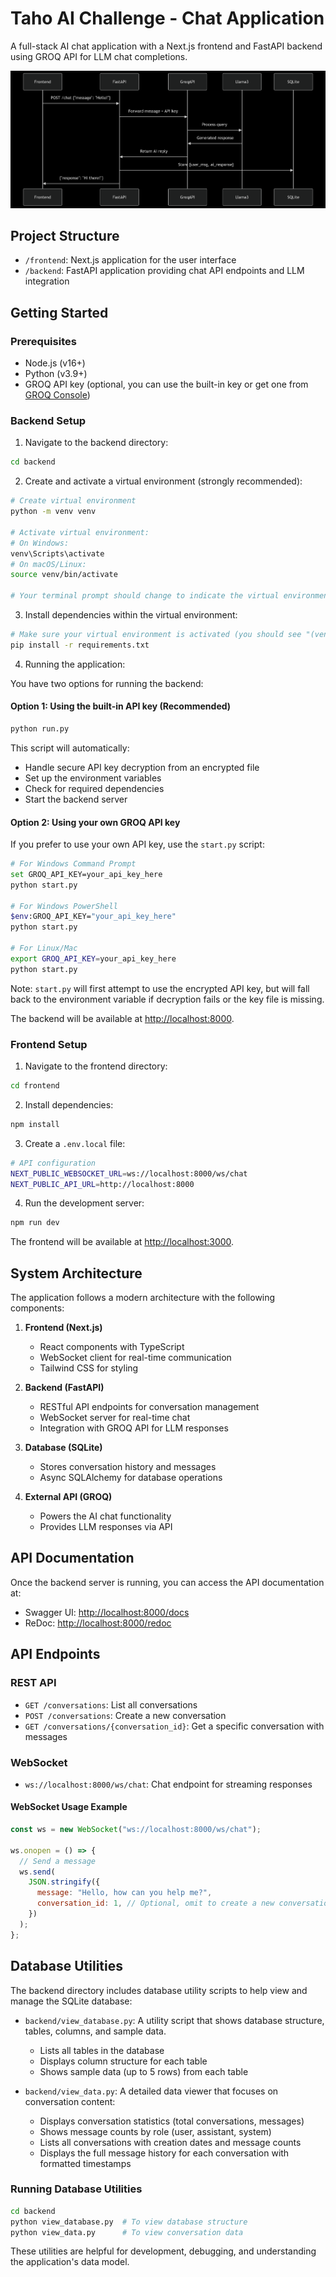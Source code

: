 # Taho AI Challenge - Chat Application

A full-stack AI chat application with a Next.js frontend and FastAPI backend using GROQ API for LLM chat completions.

![Taho AI System Architecture](frontend/public/taho-ai-architecture.png)

## Project Structure

- `/frontend`: Next.js application for the user interface
- `/backend`: FastAPI application providing chat API endpoints and LLM integration

## Getting Started

### Prerequisites

- Node.js (v16+)
- Python (v3.9+)
- GROQ API key (optional, you can use the built-in key or get one from [GROQ Console](https://console.groq.com/))

### Backend Setup

1. Navigate to the backend directory:

```bash
cd backend
```

2. Create and activate a virtual environment (strongly recommended):

```bash
# Create virtual environment
python -m venv venv

# Activate virtual environment:
# On Windows:
venv\Scripts\activate
# On macOS/Linux:
source venv/bin/activate

# Your terminal prompt should change to indicate the virtual environment is active
```

3. Install dependencies within the virtual environment:

```bash
# Make sure your virtual environment is activated (you should see "(venv)" in your terminal)
pip install -r requirements.txt
```

4. Running the application:

You have two options for running the backend:

#### Option 1: Using the built-in API key (Recommended)

```bash
python run.py
```

This script will automatically:

- Handle secure API key decryption from an encrypted file
- Set up the environment variables
- Check for required dependencies
- Start the backend server

#### Option 2: Using your own GROQ API key

If you prefer to use your own API key, use the `start.py` script:

```bash
# For Windows Command Prompt
set GROQ_API_KEY=your_api_key_here
python start.py

# For Windows PowerShell
$env:GROQ_API_KEY="your_api_key_here"
python start.py

# For Linux/Mac
export GROQ_API_KEY=your_api_key_here
python start.py
```

Note: `start.py` will first attempt to use the encrypted API key, but will fall back to the environment variable if decryption fails or the key file is missing.

The backend will be available at [http://localhost:8000](http://localhost:8000).

### Frontend Setup

1. Navigate to the frontend directory:

```bash
cd frontend
```

2. Install dependencies:

```bash
npm install
```

3. Create a `.env.local` file:

```bash
# API configuration
NEXT_PUBLIC_WEBSOCKET_URL=ws://localhost:8000/ws/chat
NEXT_PUBLIC_API_URL=http://localhost:8000
```

4. Run the development server:

```bash
npm run dev
```

The frontend will be available at [http://localhost:3000](http://localhost:3000).

## System Architecture

The application follows a modern architecture with the following components:

1. **Frontend (Next.js)**

   - React components with TypeScript
   - WebSocket client for real-time communication
   - Tailwind CSS for styling

2. **Backend (FastAPI)**

   - RESTful API endpoints for conversation management
   - WebSocket server for real-time chat
   - Integration with GROQ API for LLM responses

3. **Database (SQLite)**

   - Stores conversation history and messages
   - Async SQLAlchemy for database operations

4. **External API (GROQ)**
   - Powers the AI chat functionality
   - Provides LLM responses via API

## API Documentation

Once the backend server is running, you can access the API documentation at:

- Swagger UI: [http://localhost:8000/docs](http://localhost:8000/docs)
- ReDoc: [http://localhost:8000/redoc](http://localhost:8000/redoc)

## API Endpoints

### REST API

- `GET /conversations`: List all conversations
- `POST /conversations`: Create a new conversation
- `GET /conversations/{conversation_id}`: Get a specific conversation with messages

### WebSocket

- `ws://localhost:8000/ws/chat`: Chat endpoint for streaming responses

#### WebSocket Usage Example

```javascript
const ws = new WebSocket("ws://localhost:8000/ws/chat");

ws.onopen = () => {
  // Send a message
  ws.send(
    JSON.stringify({
      message: "Hello, how can you help me?",
      conversation_id: 1, // Optional, omit to create a new conversation
    })
  );
};
```

## Database Utilities

The backend directory includes database utility scripts to help view and manage the SQLite database:

- `backend/view_database.py`: A utility script that shows database structure, tables, columns, and sample data.

  - Lists all tables in the database
  - Displays column structure for each table
  - Shows sample data (up to 5 rows) from each table

- `backend/view_data.py`: A detailed data viewer that focuses on conversation content:
  - Displays conversation statistics (total conversations, messages)
  - Shows message counts by role (user, assistant, system)
  - Lists all conversations with creation dates and message counts
  - Displays the full message history for each conversation with formatted timestamps

### Running Database Utilities

```bash
cd backend
python view_database.py  # To view database structure
python view_data.py      # To view conversation data
```

These utilities are helpful for development, debugging, and understanding the application's data model.
